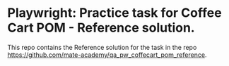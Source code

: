 # Playwright: Practice task for Coffee Cart POM - Reference solution.

This repo contains the Reference solution for the task in the repo https://github.com/mate-academy/qa_pw_coffecart_pom_reference. 
